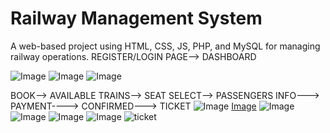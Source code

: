 # Railway Management System

A web-based project using HTML, CSS, JS, PHP, and MySQL for managing railway operations.
REGISTER/LOGIN PAGE--> DASHBOARD

![Image](https://github.com/user-attachments/assets/cd8e0de3-0a15-4358-b169-61f0b80d7ba4)
![Image](https://github.com/user-attachments/assets/63395099-a13a-4785-b228-574e8ccac4ef)
![Image](https://github.com/user-attachments/assets/0d52a1fd-a272-4501-8261-0ff160e5ecb1)

BOOK--> AVAILABLE TRAINS--> SEAT SELECT--> PASSENGERS INFO---> PAYMENT----> CONFIRMED---> TICKET
 ![Image](https://github.com/user-attachments/assets/c0f9afe2-7f59-4d9e-ac64-5d8f8a28cd76)
 [Image](https://github.com/user-attachments/assets/8be7fe85-d41d-494d-97ed-57b859718c1d)
 ![Image](https://github.com/user-attachments/assets/d580c8a3-4897-40c9-8c60-8609316d728c)
![Image](https://github.com/user-attachments/assets/843bdb0e-e5e0-4934-be8a-1dc1627c3e30)
![Image](https://github.com/user-attachments/assets/13dbb147-5eff-4bfc-b179-642d4cedb5d4)
 ![Image](https://github.com/user-attachments/assets/ef7c7d97-0da0-438b-b695-bd0f9d375626)
 ![ticket](https://github.com/user-attachments/assets/ebf798ba-b2cd-4c7a-85ec-ae7f1282e841)

